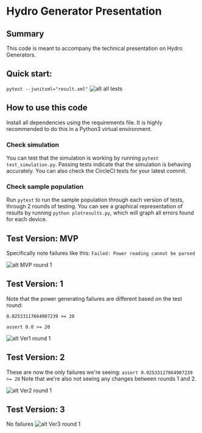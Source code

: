 # Hydro Generator Presentation
## Summary
This code is meant to accompany the technical presentation on Hydro Generators. 

## Quick start:
`pytest --junitxml="result.xml"`
![alt all tests](results/alltests.png)

## How to use this code
Install all dependencies using the requirements file. It is highly recommended to do this in a Python3 virtual environment.
### Check simulation
You can test that the simulation is working by running `pytest test_simulation.py`. Passing tests indicate that the simulation is behaving accurately. You can also check the CircleCI tests for your latest commit.
### Check sample population
Run `pytest` to run the sample population through each version of tests, through 2 rounds of testing.
You can see a graphical representation of results by running `python plotresults.py`, which will graph all errors found for each device.

## Test Version: MVP
Specifically note failures like this:
`Failed: Power reading cannot be parsed`

![alt MVP round 1](results/VersionMVP.png)

## Test Version: 1
Note that the power generating failures are different based on the test round:

`0.02533117664907239 >= 20`

`assert 0.0 >= 20`

![alt Ver1 round 1](results/Version1.png)

## Test Version: 2
These are now the only failures we're seeing:
`assert 0.02533117664907239 >= 20`
Note that we're also not seeing any changes between rounds 1 and 2.

![alt Ver2 round 1](results/Version2.png)

## Test Version: 3
No failures
![alt Ver3 round 1](results/Version3.png)


